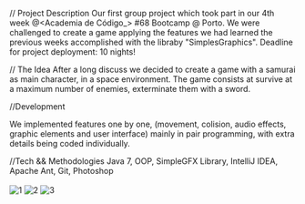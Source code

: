 // Project Description
Our first group project which took part in our 4th week @<Academia de Código_> #68 Bootcamp @ Porto.
We were challenged to create a game applying the features we had learned the previous weeks accomplished with the libraby "SimplesGraphics".
Deadline for project deployment: 10 nights!

// The Idea
After a long discuss we decided to create a game with a samurai as main character, in a space environment.
The game consists at survive at a maximum number of enemies, exterminate them with a sword.

//Development

We implemented features one by one, (movement, colision, audio effects, graphic elements and user interface) mainly in pair programming, with extra details being coded individually.

//Tech && Methodologies
Java 7, OOP, SimpleGFX Library, IntelliJ IDEA, Apache Ant, Git, Photoshop
<br>
<br>
![1](https://user-images.githubusercontent.com/102687538/163847698-772b8f22-943f-44cb-970d-d143eee850ae.png)
![2](https://user-images.githubusercontent.com/102687538/163847714-62256d5b-a301-4f7b-b78c-ef584c9df9dc.png)
![3](https://user-images.githubusercontent.com/102687538/163847717-f639450c-811d-459d-b7ac-6cc78fba7a88.png)
